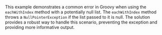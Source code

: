 This example demonstrates a common error in Groovy when using the `eachWithIndex` method with a potentially null list.  The `eachWithIndex` method throws a `NullPointerException` if the list passed to it is null.  The solution provides a robust way to handle this scenario, preventing the exception and providing more informative output.